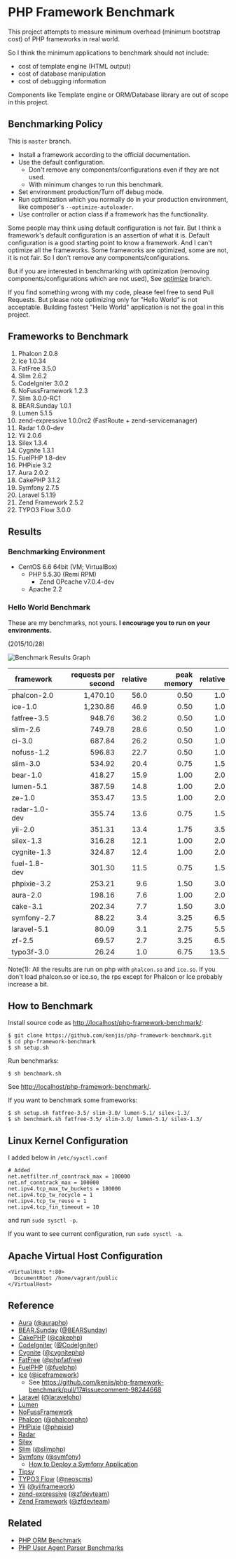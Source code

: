 # PHP Framework Benchmark

This project attempts to measure minimum overhead (minimum bootstrap cost) of PHP frameworks in real world.

So I think the minimum applications to benchmark should not include:

* cost of template engine (HTML output)
* cost of database manipulation
* cost of debugging information

Components like Template engine or ORM/Database library are out of scope in this project.

## Benchmarking Policy

This is `master` branch.

* Install a framework according to the official documentation.
* Use the default configuration.
  * Don't remove any components/configurations even if they are not used.
  * With minimum changes to run this benchmark.
* Set environment production/Turn off debug mode.
* Run optimization which you normally do in your production environment, like composer's `--optimize-autoloader`.
* Use controller or action class if a framework has the functionality.

Some people may think using default configuration is not fair. But I think a framework's default configuration is an assertion of what it is. Default configuration is a good starting point to know a framework. And I can't optimize all the frameworks. Some frameworks are optimized, some are not, it is not fair. So I don't remove any components/configurations.

But if you are interested in benchmarking with optimization (removing components/configurations which are not used), See [optimize](https://github.com/kenjis/php-framework-benchmark/tree/optimize) branch.

If you find something wrong with my code, please feel free to send Pull Requests. But please note optimizing only for "Hello World" is not acceptable. Building fastest "Hello World" application is not the goal in this project.

## Frameworks to Benchmark

1. Phalcon 2.0.8
1. Ice 1.0.34
1. FatFree 3.5.0
1. Slim 2.6.2
1. CodeIgniter 3.0.2
1. NoFussFramework 1.2.3
1. Slim 3.0.0-RC1
1. BEAR.Sunday 1.0.1
1. Lumen 5.1.5
1. zend-expressive 1.0.0rc2 (FastRoute + zend-servicemanager)
1. Radar 1.0.0-dev
1. Yii 2.0.6
1. Silex 1.3.4
1. Cygnite 1.3.1
1. FuelPHP 1.8-dev
1. PHPixie 3.2
1. Aura 2.0.2
1. CakePHP 3.1.2
1. Symfony 2.7.5
1. Laravel 5.1.19
1. Zend Framework 2.5.2
1. TYPO3 Flow 3.0.0

## Results

### Benchmarking Environment

* CentOS 6.6 64bit (VM; VirtualBox)
  * PHP 5.5.30 (Remi RPM)
    * Zend OPcache v7.0.4-dev
  * Apache 2.2

### Hello World Benchmark

These are my benchmarks, not yours. **I encourage you to run on your environments.**

(2015/10/28)

![Benchmark Results Graph](https://pbs.twimg.com/media/CSXXvggUYAA74_j.png)

|framework          |requests per second|relative|peak memory|relative|
|-------------------|------------------:|-------:|----------:|-------:|
|phalcon-2.0        |           1,470.10|    56.0|       0.50|     1.0|
|ice-1.0            |           1,230.86|    46.9|       0.50|     1.0|
|fatfree-3.5        |             948.76|    36.2|       0.50|     1.0|
|slim-2.6           |             749.78|    28.6|       0.50|     1.0|
|ci-3.0             |             687.84|    26.2|       0.50|     1.0|
|nofuss-1.2         |             596.83|    22.7|       0.50|     1.0|
|slim-3.0           |             534.92|    20.4|       0.75|     1.5|
|bear-1.0           |             418.27|    15.9|       1.00|     2.0|
|lumen-5.1          |             387.59|    14.8|       1.00|     2.0|
|ze-1.0             |             353.47|    13.5|       1.00|     2.0|
|radar-1.0-dev      |             355.74|    13.6|       0.75|     1.5|
|yii-2.0            |             351.31|    13.4|       1.75|     3.5|
|silex-1.3          |             316.28|    12.1|       1.00|     2.0|
|cygnite-1.3        |             324.87|    12.4|       1.00|     2.0|
|fuel-1.8-dev       |             301.30|    11.5|       0.75|     1.5|
|phpixie-3.2        |             253.21|     9.6|       1.50|     3.0|
|aura-2.0           |             198.16|     7.6|       1.00|     2.0|
|cake-3.1           |             202.34|     7.7|       1.50|     3.0|
|symfony-2.7        |              88.22|     3.4|       3.25|     6.5|
|laravel-5.1        |              80.09|     3.1|       2.75|     5.5|
|zf-2.5             |              69.57|     2.7|       3.25|     6.5|
|typo3f-3.0         |              26.24|     1.0|       6.75|    13.5|

Note(1): All the results are run on php with `phalcon.so` and `ice.so`. If you don't load phalcon.so or ice.so, the rps except for Phalcon or Ice probably increase a bit.

## How to Benchmark

Install source code as <http://localhost/php-framework-benchmark/>:

~~~
$ git clone https://github.com/kenjis/php-framework-benchmark.git
$ cd php-framework-benchmark
$ sh setup.sh
~~~

Run benchmarks:

~~~
$ sh benchmark.sh
~~~

See <http://localhost/php-framework-benchmark/>.

If you want to benchmark some frameworks:

~~~
$ sh setup.sh fatfree-3.5/ slim-3.0/ lumen-5.1/ silex-1.3/
$ sh benchmark.sh fatfree-3.5/ slim-3.0/ lumen-5.1/ silex-1.3/
~~~

## Linux Kernel Configuration

I added below in `/etc/sysctl.conf`

~~~
# Added
net.netfilter.nf_conntrack_max = 100000
net.nf_conntrack_max = 100000
net.ipv4.tcp_max_tw_buckets = 180000
net.ipv4.tcp_tw_recycle = 1
net.ipv4.tcp_tw_reuse = 1
net.ipv4.tcp_fin_timeout = 10
~~~

and run `sudo sysctl -p`.

If you want to see current configuration, run `sudo sysctl -a`.

## Apache Virtual Host Configuration

~~~
<VirtualHost *:80>
  DocumentRoot /home/vagrant/public
</VirtualHost>
~~~

## Reference

* [Aura](http://auraphp.com/) ([@auraphp](https://twitter.com/auraphp))
* [BEAR.Sunday](https://bearsunday.github.io/) ([@BEARSunday](https://twitter.com/BEARSunday))
* [CakePHP](http://cakephp.org/) ([@cakephp](https://twitter.com/cakephp))
* [CodeIgniter](http://www.codeigniter.com/) ([@CodeIgniter](https://twitter.com/CodeIgniter))
* [Cygnite](http://www.cygniteframework.com/) ([@cygnitephp](https://twitter.com/cygnitephp))
* [FatFree](http://fatfreeframework.com/) ([@phpfatfree](https://twitter.com/phpfatfree))
* [FuelPHP](http://fuelphp.com/) ([@fuelphp](https://twitter.com/fuelphp))
* [Ice](http://www.iceframework.org/) ([@iceframework](https://twitter.com/iceframework))
  * See https://github.com/kenjis/php-framework-benchmark/pull/17#issuecomment-98244668
* [Laravel](http://laravel.com/) ([@laravelphp](https://twitter.com/laravelphp))
* [Lumen](http://lumen.laravel.com/)
* [NoFussFramework](http://www.nofussframework.com/)
* [Phalcon](http://phalconphp.com/) ([@phalconphp](https://twitter.com/phalconphp))
* [PHPixie](http://phpixie.com/) ([@phpixie](https://twitter.com/phpixie))
* [Radar](https://github.com/radarphp/Radar.Project)
* [Silex](http://silex.sensiolabs.org/)
* [Slim](http://www.slimframework.com/) ([@slimphp](https://twitter.com/slimphp))
* [Symfony](http://symfony.com/) ([@symfony](https://twitter.com/symfony))
  * [How to Deploy a Symfony Application](http://symfony.com/doc/current/cookbook/deployment/tools.html)
* [Tipsy](http://tipsy.la)
* [TYPO3 Flow](http://flow.typo3.org/) ([@neoscms](https://twitter.com/neoscms))
* [Yii](http://www.yiiframework.com/) ([@yiiframework](https://twitter.com/yiiframework))
* [zend-expressive](https://github.com/zendframework/zend-expressive) ([@zfdevteam](https://twitter.com/zfdevteam))
* [Zend Framework](http://framework.zend.com/) ([@zfdevteam](https://twitter.com/zfdevteam))

## Related

* [PHP ORM Benchmark](https://github.com/kenjis/php-orm-benchmark)
* [PHP User Agent Parser Benchmarks](https://github.com/kenjis/user-agent-parser-benchmarks)

